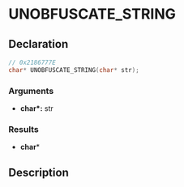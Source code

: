 # UNOBFUSCATE_STRING

## Declaration
```cpp
// 0x2186777E
char* UNOBFUSCATE_STRING(char* str);
```

### Arguments
- **char\*:** str

### Results
- **char***

## Description
